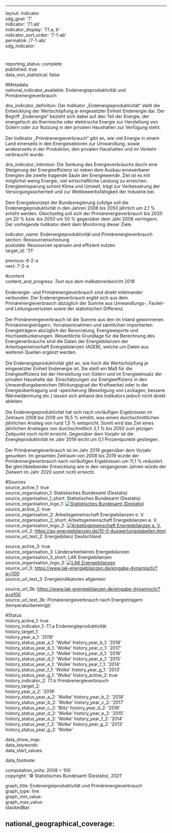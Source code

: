 ---

layout: indicator    
sdg_goal: '7'    
indicator: '7.1.ab'    
indicator_display: '7.1.a, b'    
indicator_sort_order: '7-1-ab'    
permalink: /7-1-ab/    
sdg_indicator:     

#    
reporting_status: complete    
published: true    
data_non_statistical: false    


#Metadata    
national_indicator_available: Endenergieproduktivität und Primärenergieverbrauch    
    
dns_indicator_definition: Der Indikator „Endenergieproduktivität“ stellt die Entwicklung der Wertschöpfung je eingesetzter Einheit Endenergie dar. Der Begriff „Endenergie“ bezieht sich dabei auf den Teil der Energie, der energetisch als thermische oder elektrische Energie zur Herstellung von Gütern oder zur Nutzung in den privaten Haushalten zur Verfügung steht.<br><br>Der Indikator „Primärenergieverbrauch“ gibt an, wie viel Energie in einem Land einerseits in den Energiesektoren zur Umwandlung, sowie andererseits in der Produktion, den privaten Haushalten und im Verkehr verbraucht wurde.<br>    
    
dns_indicator_intention: Die Senkung des Energieverbrauchs durch eine Steigerung der Energieeffizienz ist neben dem Ausbau erneuerbarer Energien die zweite tragende Säule der Energiewende. Ziel ist es mit möglichst wenig Energie, viel wirtschaftliche Leistung zu erreichen. Energieeinsparung schont Klima und Umwelt, trägt zur Verbesserung der Versorgungssicherheit und zur Wettbewerbsfähigkeit der Industrie bei.<br><br>Dem Energiekonzept der Bundesregierung zufolge soll die Endenergieproduktivität in den Jahren 2008 bis 2050 jährlich um 2,1 % erhöht werden. Gleichzeitig soll sich der Primärenergieverbrauch bis 2020 um 20 % bzw. bis 2050 um 50 % gegenüber dem Jahr 2008 verringern. Der vorliegende Indikator dient dem Monitoring dieser Ziele.     
    
indicator_name: Endenergieproduktivität und Primärenergieverbrauch    
section: Ressourcenschonung    
postulate: Ressourcen sparsam und effizient nutzen    
target_id: '7.1'    
    
previous: 6-2-a    
next: 7-2-a    
    
#content    
content_and_progress: <i> Text aus dem Indikatorenbericht 2018</i><br><br>Endenergie- und Primärenergieverbrauch sind direkt miteinander verbunden. Der Endenergieverbrauch ergibt sich aus dem Primärenergieverbrauch abzüglich der Summe aus Umwandlungs-, Fackel- und Leitungsverlusten sowie der statistischen Differenz.<br><br>Der Primärenergieverbrauch ist die Summe aus den im Inland gewonnenen Primärenergieträgern, Vorratsentnahmen und sämtlichen importierten Energieträgern abzüglich der Bevorratung, Energieexporte und Hochseebunkerungen. Wesentliche Grundlage für die Berechnung des Energieverbrauchs sind die Daten der Energiebilanzen der Arbeitsgemeinschaft Energiebilanzen (AGEB), welche um Daten aus weiteren Quellen ergänzt werden. <br><br>Die Endenergieproduktivität gibt an, wie hoch die Wertschöpfung je eingesetzter Einheit Endenergie ist. Sie stellt ein Maß für die Energieeffizienz bei der Herstellung von Gütern und im Energieeinsatz der privaten Haushalte dar. Einschätzungen zur Energieeffizienz in den Umwandlungsbereichen (Wirkungsgrad der Kraftwerke) oder in der Energieübertragung und -speicherung (Beseitigung von Leckagen, bessere Wärmedämmung etc.) lassen sich anhand des Indikators jedoch nicht direkt ableiten.<br><br>Die Endenergieproduktivität hat sich nach vorläufigen Ergebnissen im Zeitraum 2008 bis 2019 um 16,5 % erhöht, was einem durchschnittlichen jährlichen Anstieg von rund 1,5 % entspricht. Somit wird das Ziel eines jährlichen Anstieges von durchschnittlich 2,1 % bis 2050 zum jetzigen Zeitpunkt noch nicht erreicht. Gegenüber dem Vorjahr ist die Energieproduktivität im Jahr 2019 leicht um 0,1 Prozentpunkte gestiegen.<br><br>Der Primärenergieverbrauch ist im Jahr 2019 gegenüber dem Vorjahr gesunken. Im gesamten Zeitraum von 2008 bis 2019 wurde der Primärenergieverbrauch nach vorläufigen Ergebnissen um 11,1 % reduziert. Bei gleichbleibender Entwicklung wie in den vergangenen Jahren würde der Zielwert im Jahr 2020 somit nicht erreicht.<br>    
    
#Sources    
source_active_1: true                    
source_organisation_1: Statistisches Bundesamt (Destatis)                    
source_organisation_1_short: Statistisches Bundesamt (Destatis)                    
source_organisation_logo_1: <a href="https://www.destatis.de/DE/Home/_inhalt.html"><img src="https://g205sdgs.github.io/sdg-indicators/public/logos/destatis.png" alt=" Statistisches Bundesamt (Destatis)" title="Klicken Sie hier um zu der Homepage der Organisation zu gelangen" /></a>                    
source_active_2: true                    
source_organisation_2: Arbeitsgemeinschaft Energiebilanzen e. V.                    
source_organisation_2_short: Arbeitsgemeinschaft Energiebilanzen e. V.                    
source_organisation_logo_2: <a href="https://www.ag-energiebilanzen.de/"><img src="https://g205sdgs.github.io/sdg-indicators/public/logos/ageb.png" alt=" Arbeitsgemeinschaft Energiebilanzen e. V." title="Klicken Sie hier um zu der Homepage der Organisation zu gelangen" /></a>                    
source_url_2: https://ag-energiebilanzen.de/10-0-Auswertungstabellen.html                        
source_url_text_2: Energiebilanz Deutschland                        

source_active_3: true                    
source_organisation_3: Länderarbeitskreis Energiebilanzen                    
source_organisation_3_short: LAK Energiebilanzen                    
source_organisation_logo_3: <a href="http://www.lak-energiebilanzen.de/"><img src="https://g205sdgs.github.io/sdg-indicators/public/logos/lakeb.png" alt=" LAK Energiebilanzen" title="Klicken Sie hier um zu der Homepage der Organisation zu gelangen" /></a>                    
source_url_3: https://www.lak-energiebilanzen.de/eingabe-dynamisch/?a=i100                         
source_url_text_3: Energieindikatoren allgemein                        

source_url_3b: https://www.lak-energiebilanzen.de/eingabe-dynamisch/?a=e100                        
source_url_text_3b: Primärenergieverbrauch nach Energieträgern (temperaturbereinigt)                        
    
#Status    
history_active_1: true                    
history_indicator_1: 7.1.a Endenergieproduktivität                    
history_target_1:  
history_year_a_1: '2019'                            
history_status_year_a_1: 'Wolke'
history_year_b_1: '2018'                            
history_status_year_b_1: 'Wolke'
history_year_c_1: '2017'                            
history_status_year_c_1: 'Wolke'
history_year_d_1: '2016'                            
history_status_year_d_1: 'Wolke'
history_year_e_1: '2015'                            
history_status_year_e_1: 'Wolke'
history_year_f_1: '2014'                            
history_status_year_f_1: 'Wolke'
history_year_g_1: '2013'                            
history_status_year_g_1: 'Wolke'
history_active_2: true                    
history_indicator_2: 7.1.b Primärenergieverbrauch                    
history_target_2:  
history_year_a_2: '2019'                            
history_status_year_a_2: 'Wolke'
history_year_b_2: '2018'                            
history_status_year_b_2: 'Wolke'
history_year_c_2: '2017'                            
history_status_year_c_2: 'Blitz'
history_year_d_2: '2016'                            
history_status_year_d_2: 'Wolke'
history_year_e_2: '2015'                            
history_status_year_e_2: 'Wolke'
history_year_f_2: '2014'                            
history_status_year_f_2: 'Wolke'
history_year_g_2: '2013'                            
history_status_year_g_2: 'Wolke'    

data_show_map:     
data_keywords:    
data_start_values:     
    
data_footnote:     
    
computation_units: 2008 = 100    
copyright: '&copy; Statistisches Bundesamt (Destatis), 2021'
    
graph_title: Endenergieproduktivität und Primärenergieverbrauch    
graph_type: line    
graph_min_value:     
graph_max_value:     
stackedBar:    

national_geographical_coverage:     
---    